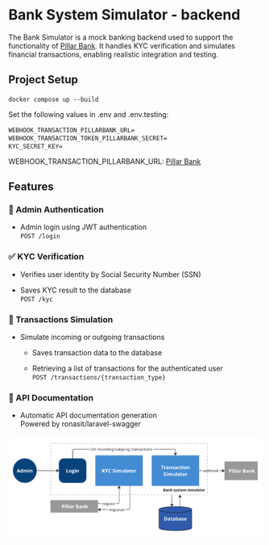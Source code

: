 # Bank System Simulator - backend

The Bank Simulator is a mock banking backend used to support the functionality of [Pillar Bank](https://github.com/DanceWithTheDead/PillarBank). It handles KYC verification and simulates financial transactions, enabling realistic integration and testing.

## Project Setup
```
docker compose up --build
```

Set the following values in .env and .env.testing:  

```
WEBHOOK_TRANSACTION_PILLARBANK_URL=
WEBHOOK_TRANSACTION_TOKEN_PILLARBANK_SECRET=
KYC_SECRET_KEY=
```

WEBHOOK_TRANSACTION_PILLARBANK_URL: [Pillar Bank](https://github.com/DanceWithTheDead/PillarBank)

## Features  

### 🔐 Admin Authentication  

- Admin login using JWT authentication  
`POST /login`  


### ✅ KYC Verification  

- Verifies user identity by Social Security Number (SSN) 

- Saves KYC result to the database  
`POST /kyc`  


### 💸 Transactions Simulation  

- Simulate incoming or outgoing transactions  

    - Saves transaction data to the database  

    - Retrieving a list of transactions for the authenticated user  
`POST /transactions/{transaction_type}`
  

### 📘 API Documentation  

- Automatic API documentation generation  
Powered by ronasit/laravel-swagger  

  

![system overview bank simulator](storage/app/private/bank-simulator.png)
